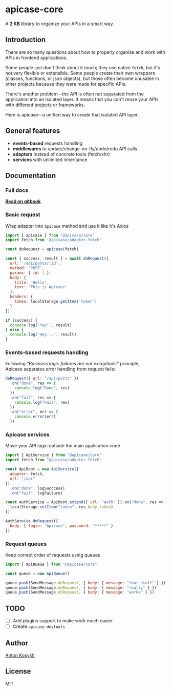 # apicase-core

A **2 KB** library to organize your APIs in a smart way.

## Introduction

There are so many questions about how to properly organize and work with APIs in frontend applications.

Some people just don't think about it much; they use native `fetch`, but it's not very flexible or extensible. Some people create their own wrappers (classes, functions, or json objects), but those often become unusable in other projects because they were made for specific APIs.

There's another problem—the API is often not separated from the application into an isolated layer. It means that you can't reuse your APIs with different projects or frameworks.

Here is apicase—a unified way to create that isolated API layer.

## General features

* **events-based** requests handling
* **middlewares** to update/change-on-fly/undo/redo API calls
* **adapters** instead of concrete tools (fetch/xhr)
* **services** with unlimited inheritance

## Documentation

### Full docs

[**Read on gitbook**](https://kelin2025.gitbooks.io/apicase/content/)

### Basic request

Wrap adapter into `apicase` method and use it like it's Axios

```javascript
import { apicase } from '@apicase/core'
import fetch from '@apicase/adapter-fetch'

const doRequest = apicase(fetch)

const { success, result } = await doRequest({
  url: '/api/posts/:id',
  method: 'POST',
  params: { id: 1 },
  body: {
    title: 'Hello',
    text: 'This is Apicase'
  },
  headers: {
    token: localStorage.getItem('token')
  }
})

if (success) {
  console.log('Yay!', result)
} else {
  console.log('Hey...', result)
}
```

### Events-based requests handling

Following _"Business logic failures are not exceptions"_ principle,  
Apicase separates error handling from request fails:

```javascript
doRequest({ url: "/api/posts" })
  .on("done", res => {
    console.log("Done", res)
  })
  .on("fail", res => {
    console.log("Fail", res)
  })
  .on("error", err => {
    console.error(err)
  })
```

### Apicase services

Move your API logic outside the main application code

```javascript
import { ApiService } from "@apicase/core"
import fetch from "@apicase/adapter-fetch"

const ApiRoot = new ApiService({
  adapter: fetch,
  url: "/api"
})
  .on("done", logSucccess)
  .on("fail", logFailure)

const AuthService = ApiRoot.extend({ url: "auth" }).on("done", res => {
  localStorage.setItem("token", res.body.token)
})

AuthService.doRequest({
  body: { login: "Apicase", password: "*****" }
})
```

### Request queues

Keep correct order of requests using queues

```javascript
import { ApiQueue } from "@apicase/core"

const queue = new ApiQueue()

queue.push(SendMessage.doRequest, { body: { message: "that stuff" } })
queue.push(SendMessage.doRequest, { body: { message: "really" } })
queue.push(SendMessage.doRequest, { body: { message: "works" } })
```

## TODO

* [ ] Add plugins support to make work much easier
* [ ] Create `apicase-devtools`

## Author

[Anton Kosykh](https://github.com/Kelin2025)

## License

MIT
